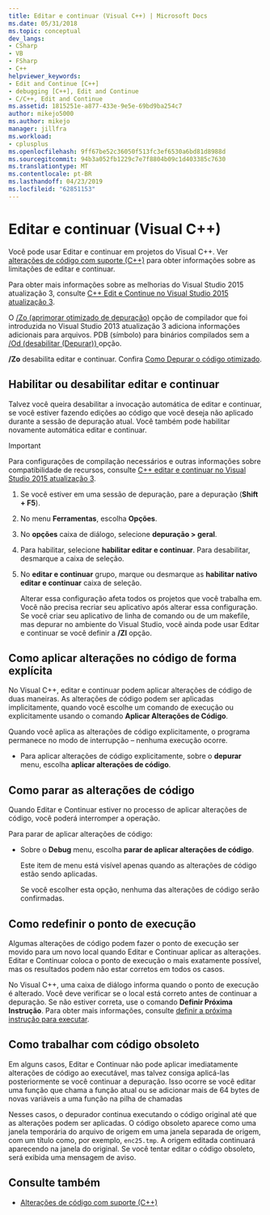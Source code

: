 ```yaml
---
title: Editar e continuar (Visual C++) | Microsoft Docs
ms.date: 05/31/2018
ms.topic: conceptual
dev_langs:
- CSharp
- VB
- FSharp
- C++
helpviewer_keywords:
- Edit and Continue [C++]
- debugging [C++], Edit and Continue
- C/C++, Edit and Continue
ms.assetid: 1815251e-a877-433e-9e5e-69bd9ba254c7
author: mikejo5000
ms.author: mikejo
manager: jillfra
ms.workload:
- cplusplus
ms.openlocfilehash: 9ff67be52c36050f513fc3ef6530a6bd81d8988d
ms.sourcegitcommit: 94b3a052fb1229c7e7f8804b09c1d403385c7630
ms.translationtype: MT
ms.contentlocale: pt-BR
ms.lasthandoff: 04/23/2019
ms.locfileid: "62851153"
---
```

# <a name="edit-and-continue-visual-c"></a>Editar e continuar (Visual C++)
Você pode usar Editar e continuar em projetos do Visual C++. Ver [alterações de código com suporte (C++)](../debugger/supported-code-changes-cpp.md) para obter informações sobre as limitações de editar e continuar.

Para obter mais informações sobre as melhorias do Visual Studio 2015 atualização 3, consulte [C++ Edit e Continue no Visual Studio 2015 atualização 3](https://devblogs.microsoft.com/cppblog/c-edit-and-continue-in-visual-studio-2015-update-3/).

 O [/Zo (aprimorar otimizado de depuração)](/cpp/build/reference/zo-enhance-optimized-debugging) opção de compilador que foi introduzida no Visual Studio 2013 atualização 3 adiciona informações adicionais para arquivos. PDB (símbolo) para binários compilados sem a [/Od (desabilitar (Depurar)) ](https://msdn.microsoft.com/library/aafb762y.aspx) opção.

 **/Zo** desabilita editar e continuar. Confira [Como Depurar o código otimizado](../debugger/how-to-debug-optimized-code.md).

## <a name="BKMK_Enable_or_disable_automatic_invocation_of_Edit_and_Continue"></a> Habilitar ou desabilitar editar e continuar
 Talvez você queira desabilitar a invocação automática de editar e continuar, se você estiver fazendo edições ao código que você deseja não aplicado durante a sessão de depuração atual. Você também pode habilitar novamente automática editar e continuar.

> [!IMPORTANT]
> Para configurações de compilação necessários e outras informações sobre compatibilidade de recursos, consulte [ C++ editar e continuar no Visual Studio 2015 atualização 3](https://devblogs.microsoft.com/cppblog/c-edit-and-continue-in-visual-studio-2015-update-3/).

1. Se você estiver em uma sessão de depuração, pare a depuração (**Shift + F5**).

2. No menu **Ferramentas**, escolha **Opções**.

3. No **opções** caixa de diálogo, selecione **depuração > geral**.

4. Para habilitar, selecione **habilitar editar e continuar**. Para desabilitar, desmarque a caixa de seleção.

5. No **editar e continuar** grupo, marque ou desmarque as **habilitar nativo editar e continuar** caixa de seleção.

   Alterar essa configuração afeta todos os projetos que você trabalha em. Você não precisa recriar seu aplicativo após alterar essa configuração. Se você criar seu aplicativo de linha de comando ou de um makefile, mas depurar no ambiente do Visual Studio, você ainda pode usar Editar e continuar se você definir a **/ZI** opção.

## <a name="BKMK_How_to_apply_code_changes_explicitly"></a> Como aplicar alterações no código de forma explícita
 No Visual C++, editar e continuar podem aplicar alterações de código de duas maneiras. As alterações de código podem ser aplicadas implicitamente, quando você escolhe um comando de execução ou explicitamente usando o comando **Aplicar Alterações de Código**.

 Quando você aplica as alterações de código explicitamente, o programa permanece no modo de interrupção – nenhuma execução ocorre.

- Para aplicar alterações de código explicitamente, sobre o **depurar** menu, escolha **aplicar alterações de código**.

## <a name="BKMK_How_to_stop_code_changes"></a> Como parar as alterações de código
 Quando Editar e Continuar estiver no processo de aplicar alterações de código, você poderá interromper a operação.

 Para parar de aplicar alterações de código:

- Sobre o **Debug** menu, escolha **parar de aplicar alterações de código**.

  Este item de menu está visível apenas quando as alterações de código estão sendo aplicadas.

  Se você escolher esta opção, nenhuma das alterações de código serão confirmadas.

## <a name="BKMK_How_to_reset_the_point_of_execution"></a> Como redefinir o ponto de execução
 Algumas alterações de código podem fazer o ponto de execução ser movido para um novo local quando Editar e Continuar aplicar as alterações. Editar e Continuar coloca o ponto de execução o mais exatamente possível, mas os resultados podem não estar corretos em todos os casos.

 No Visual C++, uma caixa de diálogo informa quando o ponto de execução é alterado. Você deve verificar se o local está correto antes de continuar a depuração. Se não estiver correta, use o comando **Definir Próxima Instrução**. Para obter mais informações, consulte [definir a próxima instrução para executar](https://msdn.microsoft.com/library/y740d9d3.aspx#BKMK_Set_the_next_statement_to_execute).

## <a name="BKMK_How_to_work_with_stale_code"></a> Como trabalhar com código obsoleto
 Em alguns casos, Editar e Continuar não pode aplicar imediatamente alterações de código ao executável, mas talvez consiga aplicá-las posteriormente se você continuar a depuração. Isso ocorre se você editar uma função que chama a função atual ou se adicionar mais de 64 bytes de novas variáveis a uma função na pilha de chamadas

 Nesses casos, o depurador continua executando o código original até que as alterações podem ser aplicadas. O código obsoleto aparece como uma janela temporária do arquivo de origem em uma janela separada de origem, com um título como, por exemplo, `enc25.tmp`. A origem editada continuará aparecendo na janela do original. Se você tentar editar o código obsoleto, será exibida uma mensagem de aviso.

## <a name="see-also"></a>Consulte também
- [Alterações de código com suporte (C++)](../debugger/supported-code-changes-cpp.md)